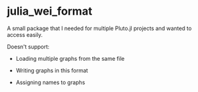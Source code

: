 # julia_wei_format
A small package that I needed for multiple Pluto.jl projects and wanted to access easily.

Doesn't support:

  * Loading multiple graphs from the same file

  * Writing graphs in this format

  * Assigning names to graphs